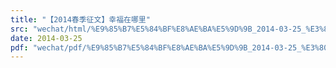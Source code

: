 ```yaml
---
title: "【2014春季征文】幸福在哪里"
src: "wechat/html/%E9%85%B7%E5%84%BF%E8%AE%BA%E5%9D%9B_2014-03-25_%E3%80%902014%E6%98%A5%E5%AD%A3%E5%BE%81%E6%96%87%E3%80%91%E5%B9%B8%E7%A6%8F%E5%9C%A8%E5%93%AA%E9%87%8C.html"
date: 2014-03-25
pdf: "wechat/pdf/%E9%85%B7%E5%84%BF%E8%AE%BA%E5%9D%9B_2014-03-25_%E3%80%902014%E6%98%A5%E5%AD%A3%E5%BE%81%E6%96%87%E3%80%91%E5%B9%B8%E7%A6%8F%E5%9C%A8%E5%93%AA%E9%87%8C.pdf"
---
```

